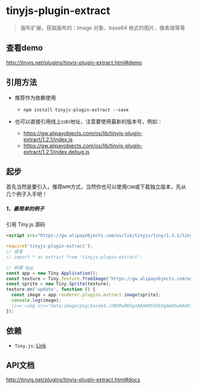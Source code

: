 # tinyjs-plugin-extract

> 画布扩展，获取画布的：Image 对象、base64 格式的图片、像素值等等

## 查看demo

http://tinyjs.net/plugins/tinyjs-plugin-extract.html#demo

## 引用方法

- 推荐作为依赖使用

  - `npm install tinyjs-plugin-extract --save`

- 也可以直接引用线上cdn地址，注意要使用最新的版本号，例如：

  - https://gw.alipayobjects.com/os/lib/tinyjs-plugin-extract/1.2.1/index.js
  - https://gw.alipayobjects.com/os/lib/tinyjs-plugin-extract/1.2.1/index.debug.js

## 起步
首先当然是要引入，推荐`NPM`方式，当然你也可以使用`CDN`或下载独立版本，先从几个例子入手吧！

##### 1、最简单的例子

引用 Tiny.js 源码
``` html
<script src="https://gw.alipayobjects.com/os/lib/tinyjs/tiny/1.3.1/tiny.js"></script>
```
``` js
require('tinyjs-plugin-extract');
// 或者
// import * as extract from 'tinyjs-plugin-extract';

// 新建 App
const app = new Tiny.Application();
const texture = Tiny.Texture.fromImage('https://gw.alipayobjects.com/as/g/tiny/resources/1.0.0/images/logo.png');
const sprite = new Tiny.Sprite(texture);
texture.on('update', function () {
  const image = app.renderer.plugins.extract.image(sprite);
  console.log(image);
  //=> <img src="data:image/png;base64,iVBORw0KGgoAAAANSUhEUgAAASwAAAEsC..SuQmCC">
});
```

## 依赖
- `Tiny.js`: [Link](http://tinyjs.net/api)

## API文档

http://tinyjs.net/plugins/tinyjs-plugin-extract.html#docs
